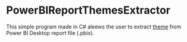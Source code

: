 # PowerBIReportThemesExtractor

This simple program made in C# aleews the user to extract [theme](https://docs.microsoft.com/en-us/power-bi/desktop-report-themes) from Power BI Desktop report file (.pbix).
